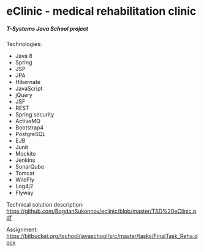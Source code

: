 # eClinic - medical rehabilitation clinic

##### T-Systems Java School project

Technologies:
<ul>
    <li>Java 8</li>
    <li>Spring</li>
    <li>JSP</li>
    <li>JPA</li>
    <li>Hibernate</li>
    <li>JavaScript</li>
    <li>jQuery</li>
    <li>JSF</li>
    <li>REST</li>
    <li>Spring security</li>
    <li>ActiveMQ</li>
    <li>Bootstrap4</li>
    <li>PostgreSQL</li>
    <li>EJB</li>
    <li>Junit</li>
    <li>Mockito</li>
    <li>Jenkins</li>
    <li>SonarQube</li>
    <li>Tomcat</li>
    <li>WildFly</li>
    <li>Log4j2</li>
    <li>Flyway</li>
  </ul>
    
   Technical solution description: https://github.com/BogdanSukonnov/eclinic/blob/master/TSD%20eClinic.pdf
   
   Assignment: https://bitbucket.org/tschool/javaschool/src/master/tasks/FinalTask_Reha.docx
